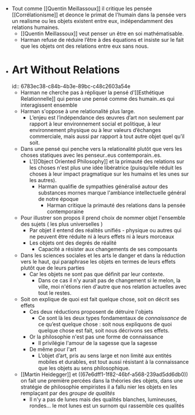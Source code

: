 - Tout comme [[Quentin Meillassoux]] il critique les pensée [[Corrélationisme]] et deonce le primat de l'humain dans la pensée vers un realisme ou les objets existent entre eux, indépendamment des relations humaines.
	- [[Quentin Meillassoux]] veut penser un être en soi mathématisable.
	- Harman refuse de réduire l’être à des équations et insiste sur le fait que les objets ont des relations entre eux sans nous.
- # Art Without Relations
  id:: 6783ec38-c84b-4b3e-89bc-c48c2603a54e
	- Harman ne cherche pas à répliquer la pensé d'[[Esthétique Relationnelle]] qui pense une pensé comme des humain..es qui interagissent ensemble
	- Harman s'oppose à une relationalité plus large.
		- L’enjeu est l’indépendance des œuvres d’art non seulement par rapport à leur environnement social et politique, à leur environnement physique ou à leur valeurs d’échanges commerciale, mais aussi par rapport à tout autre objet quel qu’il soit.
	- Dans une pensé qui penche vers la relationalité plutôt que vers les choses statiques avec les penseur..eus contemporain..es.
		- L'[[Object Oriented Philosophy]] et la primauté des relations sur les choses n'est plus une idée libératrice (puisqu’elle réduit les choses à leur impact pragmatique sur les humains et les unes sur les autres).
			- Harman qualifie de sympathies généralisé autour des substances mornes marque l'ambiance intellectuelle général de notre époque
				- Harman critique la primauté des relations dans la pensée contemporaine
	- Pour illustrer son propos il prend choix de nommer objet l'ensemble des sujets ( les plus universelles )
		- Par objet il entend des réalités unifiés - physique ou autres qui ne peuvent être réduite ni à leurs effets ni à leurs morceaux
		- Les objets ont des degrés de réalité
			- Capacité a résister aux changements de ses composants
	- Dans les sciences sociales et les arts le danger et dans la réduction vers le haut, qui paraphrase les objets en termes de leurs effets plutôt que de leurs parties
		- Car les objets ne sont pas que définit par leur contexte.
			- Dans ce cas il n'y aurait pas de changement si le melon, la ville, moi n'étions rien d'autre que nos relation actuelles avec tout le restes.
	- Soit on explique de quoi est fait quelque chose, soit on décrit ses effets
		- Ces deux réductions proposent de détruire l'objets
			- Ce sont là les deux types fondamentaux de *connaissance* de ce qu’est quelque chose : soit nous expliquons de quoi quelque chose est fait, soit nous décrivons ses effets.
		- Or la philosophie n'est pas une forme de connaissance
			- Il privilégie l'amour de la sagesse que la sagesse
		- De même pour l'art
			- L’objet d’art, pris au sens large et non limité aux entités mobiles et durables, est tout aussi résistant à la connaissance que les objets au sens philosophique.
	- [[Martin Heidegger]] et ((67e6dff1-1f82-46bf-a568-239ad5dd6db0)) on fait une première percées dans la théories des objets, dans une stratégie de philosophie empiristes il a fallu nier les objets en les remplaçant par des *groupe de qualités*
		- Il n'y a pas de lunes mais des qualités blanches, lumineuses, rondes... le mot lunes est un surnom qui rassemble ces qualités